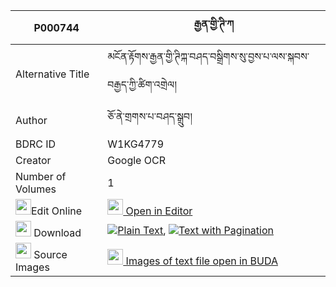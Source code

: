 |P000744|རྒྱན་གྱི་ཊི་ཀ 
| --- | --- 
|Alternative Title |མངོན་རྟོགས་རྒྱན་གྱི་ཊིཀྐ་བཤད་བསྒྲིགས་སུ་བྱས་པ་ལས་སྐབས་བརྒྱད་ཀྱི་ཚིག་འགྲེལ།
|Author| ཅོ་ནེ་གྲགས་པ་བཤད་སྒྲུབ།
|BDRC ID | W1KG4779
|Creator | Google OCR
|Number of Volumes| 1
|<img width="25" src="https://img.icons8.com/color/25/000000/edit-property.png">Edit Online| [<img width="25" src="https://avatars.githubusercontent.com/u/45091458?s=200&v=4"> Open in Editor](http://editor.openpecha.org/P000744)
|<img width="25" src="https://img.icons8.com/fluent/48/000000/download-2.png"/>  Download | [![](https://img.icons8.com/color/20/000000/txt.png)Plain Text](https://github.com/Openpecha/P000744/releases/download/v1/gyen_gyi_ti_ka_plain_P000744.zip), [![](https://img.icons8.com/color/20/000000/txt.png)Text with Pagination](https://github.com/Openpecha/P000744/releases/download/v1/gyen_gyi_ti_ka_pages_P000744.zip)
|<img width="25" src="https://img.icons8.com/plasticine/100/000000/pictures-folder.png"/>  Source Images | [<img width="25" src="https://library.bdrc.io/icons/BUDA-small.svg"> Images of text file open in BUDA](https://library.bdrc.io/show/bdr:W1KG4779)